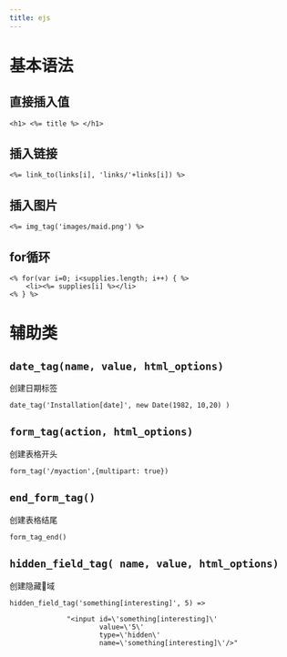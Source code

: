 ```yaml
---
title: ejs
---
```

# 基本语法

## 直接插入值

```
<h1> <%= title %> </h1>
```

## 插入链接

```
<%= link_to(links[i], 'links/'+links[i]) %>
```

## 插入图片

```
<%= img_tag('images/maid.png') %>
```

## for循环

```
<% for(var i=0; i<supplies.length; i++) { %>
	<li><%= supplies[i] %></li>
<% } %>
```

# 辅助类

## `date_tag(name, value, html_options)`

创建日期标签

```
date_tag('Installation[date]', new Date(1982, 10,20) )
```

## `form_tag(action, html_options)`

创建表格开头

```
form_tag('/myaction',{multipart: true})
```

## `end_form_tag()`

创建表格结尾

```
form_tag_end()
```

## `hidden_field_tag( name, value, html_options)`

创建隐藏域

```
hidden_field_tag('something[interesting]', 5) =>

              "<input id=\'something[interesting]\'
                      value=\'5\'
                      type=\'hidden\'
                      name=\'something[interesting]\'/>"
```
